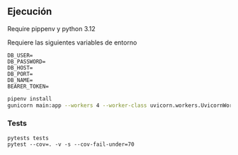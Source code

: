 
## Ejecución
Require pippenv y python 3.12

Requiere las siguientes variables de entorno
```
DB_USER=
DB_PASSWORD=
DB_HOST=
DB_PORT=
DB_NAME=
BEARER_TOKEN=
```
```bash
pipenv install
gunicorn main:app --workers 4 --worker-class uvicorn.workers.UvicornWorker --bind 0.0.0.0:8000
```

### Tests

```
pytests tests
pytest --cov=. -v -s --cov-fail-under=70
```